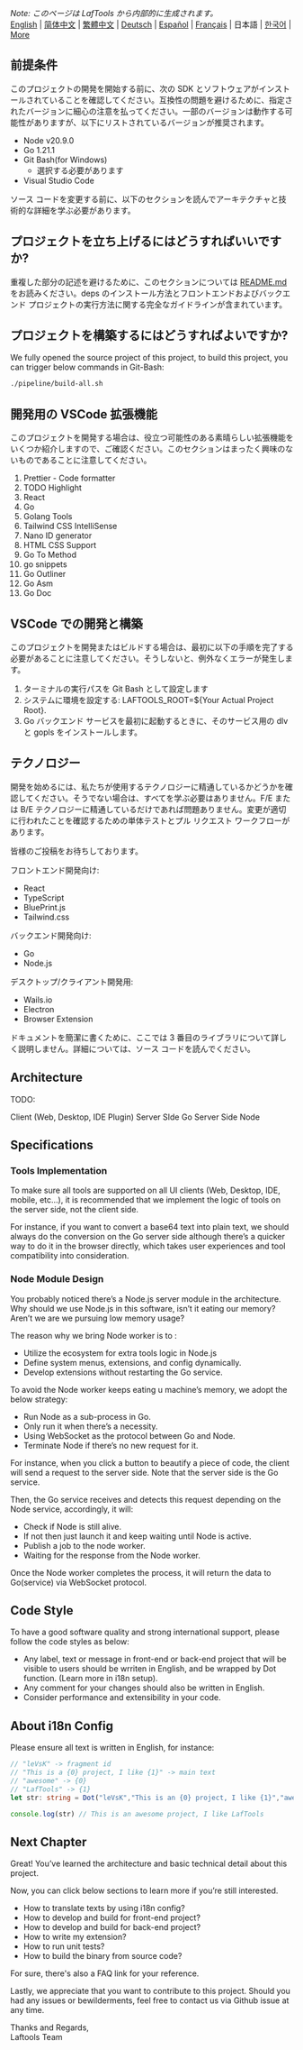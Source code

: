 <i>Note: このページは LafTools から内部的に生成されます。</i> <br/> [English](/docs/en_US)  |  [简体中文](/docs/zh_CN)  |  [繁體中文](/docs/zh_HK)  |  [Deutsch](/docs/de)  |  [Español](/docs/es)  |  [Français](/docs/fr)  |  日本語  |  [한국어](/docs/ko) | [More](/docs/) <br/>

## 前提条件

このプロジェクトの開発を開始する前に、次の SDK とソフトウェアがインストールされていることを確認してください。互換性の問題を避けるために、指定されたバージョンに細心の注意を払ってください。一部のバージョンは動作する可能性がありますが、以下にリストされているバージョンが推奨されます。

- Node v20.9.0
- Go 1.21.1
- Git Bash(for Windows)
  - 選択する必要があります
- Visual Studio Code

ソース コードを変更する前に、以下のセクションを読んでアーキテクチャと技術的な詳細を学ぶ必要があります。

## プロジェクトを立ち上げるにはどうすればいいですか?

重複した部分の記述を避けるために、このセクションについては [README.md](../README.md) をお読みください。deps のインストール方法とフロントエンドおよびバックエンド プロジェクトの実行方法に関する完全なガイドラインが含まれています。

## プロジェクトを構築するにはどうすればよいですか?

We fully opened the source project of this project, to build this project, you can trigger below commands in Git-Bash:

```bash
./pipeline/build-all.sh
```

## 開発用の VSCode 拡張機能

このプロジェクトを開発する場合は、役立つ可能性のある素晴らしい拡張機能をいくつか紹介しますので、ご確認ください。このセクションはまったく興味のないものであることに注意してください。

1. Prettier - Code formatter
2. TODO Highlight
3. React
4. Go
5. Golang Tools
6. Tailwind CSS IntelliSense
7. Nano ID generator
8. HTML CSS Support
9. Go To Method
10. go snippets
11. Go Outliner
12. Go Asm
13. Go Doc

## VSCode での開発と構築

このプロジェクトを開発またはビルドする場合は、最初に以下の手順を完了する必要があることに注意してください。そうしないと、例外なくエラーが発生します。

1. ターミナルの実行パスを Git Bash として設定します
2. システムに環境を設定する: LAFTOOLS_ROOT=${Your Actual Project Root}.
3. Go バックエンド サービスを最初に起動するときに、そのサービス用の dlv と gopls をインストールします。

## テクノロジー

開発を始めるには、私たちが使用するテクノロジーに精通しているかどうかを確認してください。そうでない場合は、すべてを学ぶ必要はありません。F/E または B/E テクノロジーに精通しているだけであれば問題ありません。変更が適切に行われたことを確認するための単体テストとプル リクエスト ワークフローがあります。

皆様のご投稿をお待ちしております。

フロントエンド開発向け:

- React
- TypeScript
- BluePrint.js
- Tailwind.css

バックエンド開発向け:

- Go
- Node.js

デスクトップ/クライアント開発用:

- Wails.io
- Electron
- Browser Extension

ドキュメントを簡潔に書くために、ここでは 3 番目のライブラリについて詳しく説明しません。詳細については、ソース コードを読んでください。

## Architecture

TODO:

Client (Web, Desktop, IDE Plugin)
<interact with>
Server SIde Go
<interact with>
Server Side Node

## Specifications

### Tools Implementation

To make sure all tools are supported on all UI clients (Web, Desktop, IDE, mobile, etc…), it is recommended that we implement the logic of tools on the server side, not the client side.

For instance, if you want to convert a base64 text into plain text, we should always do the conversion on the Go server side although there’s a quicker way to do it in the browser directly, which takes user experiences and tool compatibility into consideration.

### Node Module Design

You probably noticed there’s a Node.js server module in the architecture. Why should we use Node.js in this software, isn’t it eating our memory? Aren’t we are we pursuing low memory usage?

The reason why we bring Node worker is to :

- Utilize the ecosystem for extra tools logic in Node.js
- Define system menus, extensions, and config dynamically.
- Develop extensions without restarting the Go service.

To avoid the Node worker keeps eating u machine’s memory, we adopt the below strategy:

- Run Node as a sub-process in Go.
- Only run it when there’s a necessity.
- Using WebSocket as the protocol between Go and Node.
- Terminate Node if there’s no new request for it.

For instance, when you click a button to beautify a piece of code, the client will send a request to the server side. Note that the server side is the Go service.

Then, the Go service receives and detects this request depending on the Node service, accordingly, it will:

- Check if Node is still alive.
- If not then just launch it and keep waiting until Node is active.
- Publish a job to the node worker.
- Waiting for the response from the Node worker.

Once the Node worker completes the process, it will return the data to Go(service) via WebSocket protocol.

## Code Style

To have a good software quality and strong international support, please follow the code styles as below:

- Any label, text or message in front-end or back-end project that will be visible to users should be wrriten in English, and be wrapped by Dot function. (Learn more in i18n setup).
- Any comment for your changes should also be written in English.
- Consider performance and extensibility in your code.

## About i18n Config

Please ensure all text is written in English, for instance:

```Typescript
// "leVsK" -> fragment id
// "This is a {0} project, I like {1}" -> main text
// "awesome" -> {0}
// "LafTools" -> {1}
let str: string = Dot("leVsK","This is an {0} project, I like {1}","awesome","LafTools")

console.log(str) // This is an awesome project, I like LafTools
```

## Next Chapter

Great! You’ve learned the architecture and basic technical detail about this project.

Now, you can click below sections to learn more if you’re still interested.

- How to translate texts by using i18n config?
- How to develop and build for front-end project?
- How to develop and build for back-end project?
- How to write my extension?
- How to run unit tests?
- How to build the binary from source code?

For sure, there's also a FAQ link for your reference.

Lastly, we appreciate that you want to contribute to this project. Should you had any issues or bewilderments, feel free to contact us via Github issue at any time.

Thanks and Regards,  
Laftools Team
